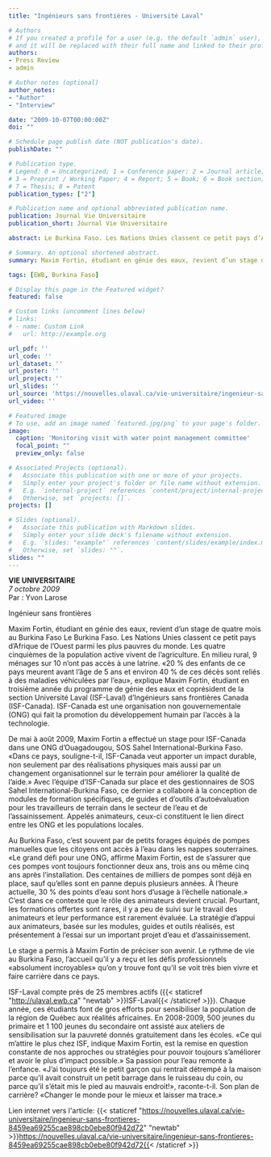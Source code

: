 ```yaml
---
title: "Ingénieurs sans frontières - Université Laval"

# Authors
# If you created a profile for a user (e.g. the default `admin` user), write the username (folder name) here
# and it will be replaced with their full name and linked to their profile.
authors:
- Press Review
- admin

# Author notes (optional)
author_notes:
- "Author"
- "Interview"

date: "2009-10-07T00:00:00Z"
doi: ""

# Schedule page publish date (NOT publication's date).
publishDate: ""

# Publication type.
# Legend: 0 = Uncategorized; 1 = Conference paper; 2 = Journal article;
# 3 = Preprint / Working Paper; 4 = Report; 5 = Book; 6 = Book section;
# 7 = Thesis; 8 = Patent
publication_types: ["2"]

# Publication name and optional abbreviated publication name.
publication: Journal Vie Universitaire
publication_short: Journal Vie Universitaire

abstract: Le Burkina Faso. Les Nations Unies classent ce petit pays d’Afrique de l’Ouest parmi les plus pauvres du monde. Les quatre cinquièmes de la population active vivent de l’agriculture. En milieu rural, 9 ménages sur 10 n’ont pas accès à une latrine. «20 % des enfants de ce pays meurent avant l’âge de 5 ans et environ 40 % de ces décès sont reliés à des maladies véhiculées par l’eau», explique Maxim Fortin, étudiant en troisième année du programme de génie des eaux et coprésident de la section Université Laval (ISF-Laval) d’Ingénieurs sans frontières Canada (ISF-Canada). ISF-Canada est une organisation non gouvernementale (ONG) qui fait la promotion du développement humain par l’accès à la technologie.

# Summary. An optional shortened abstract.
summary: Maxim Fortin, étudiant en génie des eaux, revient d’un stage de quatre mois au Burkina Faso

tags: [EWB, Burkina Faso]

# Display this page in the Featured widget?
featured: false

# Custom links (uncomment lines below)
# links:
# - name: Custom Link
#   url: http://example.org

url_pdf: ''
url_code: ''
url_dataset: ''
url_poster: ''
url_project: ''
url_slides: ''
url_source: 'https://nouvelles.ulaval.ca/vie-universitaire/ingenieur-sans-frontieres-8459ea69255cae898cb0ebe80f942d72'
url_video: ''

# Featured image
# To use, add an image named `featured.jpg/png` to your page's folder.
image:
  caption: 'Monitoring visit with water point management committee'
  focal_point: ""
  preview_only: false

# Associated Projects (optional).
#   Associate this publication with one or more of your projects.
#   Simply enter your project's folder or file name without extension.
#   E.g. `internal-project` references `content/project/internal-project/index.md`.
#   Otherwise, set `projects: []`.
projects: []

# Slides (optional).
#   Associate this publication with Markdown slides.
#   Simply enter your slide deck's filename without extension.
#   E.g. `slides: "example"` references `content/slides/example/index.md`.
#   Otherwise, set `slides: ""`.
slides: ""
---
```


**VIE UNIVERSITAIRE**  
*7 octobre 2009*  
Par : Yvon Larose   

Ingénieur sans frontières  

Maxim Fortin, étudiant en génie des eaux, revient d’un stage de quatre mois au Burkina Faso
Le Burkina Faso. Les Nations Unies classent ce petit pays d’Afrique de l’Ouest parmi les plus pauvres du monde. Les quatre cinquièmes de la population active vivent de l’agriculture. En milieu rural, 9 ménages sur 10 n’ont pas accès à une latrine. «20 % des enfants de ce pays meurent avant l’âge de 5 ans et environ 40 % de ces décès sont reliés à des maladies véhiculées par l’eau», explique Maxim Fortin, étudiant en troisième année du programme de génie des eaux et coprésident de la section Université Laval (ISF-Laval) d’Ingénieurs sans frontières Canada (ISF-Canada). ISF-Canada est une organisation non gouvernementale (ONG) qui fait la promotion du développement humain par l’accès à la technologie.  

De mai à août 2009, Maxim Fortin a effectué un stage pour ISF-Canada dans une ONG d’Ouagadougou, SOS Sahel International-Burkina Faso. «Dans ce pays, souligne-t-il, ISF-Canada veut apporter un impact durable, non seulement par des réalisations physiques mais aussi par un changement organisationnel sur le terrain pour améliorer la qualité de l’aide.» Avec l’équipe d’ISF-Canada sur place et des gestionnaires de SOS Sahel International-Burkina Faso, ce dernier a collaboré à la conception de modules de formation spécifiques, de guides et d’outils d’autoévaluation pour les travailleurs de terrain dans le secteur de l’eau et de l’assainissement. Appelés animateurs, ceux-ci constituent le lien direct entre les ONG et les populations locales.  

Au Burkina Faso, c’est souvent par de petits forages équipés de pompes manuelles que les citoyens ont accès à l’eau dans les nappes souterraines. «Le grand défi pour une ONG, affirme Maxim Fortin, est de s’assurer que ces pompes vont toujours fonctionner deux ans, trois ans ou même cinq ans après l’installation. Des centaines de milliers de pompes sont déjà en place, sauf qu’elles sont en panne depuis plusieurs années. À l’heure actuelle, 30 % des points d’eau sont hors d’usage à l’échelle nationale.» C’est dans ce contexte que le rôle des animateurs devient crucial. Pourtant, les formations offertes sont rares, il y a peu de suivi sur le travail des animateurs et leur performance est rarement évaluée. La stratégie d’appui aux animateurs, basée sur les modules, guides et outils réalisés, est présentement à l’essai sur un important projet d’eau et d’assainissement.  

Le stage a permis à Maxim Fortin de préciser son avenir. Le rythme de vie au Burkina Faso, l’accueil qu’il y a reçu et les défis professionnels «absolument incroyables» qu’on y trouve font qu’il se voit très bien vivre et faire carrière dans ce pays.  

ISF-Laval compte près de 25 membres actifs ({{< staticref "http://ulaval.ewb.ca" "newtab" >}}ISF-Laval{{< /staticref >}}). Chaque année, ces étudiants font de gros efforts pour sensibiliser la population de la région de Québec aux réalités africaines. En 2008-2009, 500 jeunes du primaire et 1 100 jeunes du secondaire ont assisté aux ateliers de sensibilisation sur la pauvreté donnés gratuitement dans les écoles. «Ce qui m’attire le plus chez ISF, indique Maxim Fortin, est la remise en question constante de nos approches ou stratégies pour pouvoir toujours s’améliorer et avoir le plus d’impact possible.» Sa passion pour l’eau remonte à l’enfance. «J’ai toujours été le petit garçon qui rentrait détrempé à la maison parce qu’il avait construit un petit barrage dans le ruisseau du coin, ou parce qu’il s’était mis le pied au mauvais endroit!», raconte-t-il. Son plan de carrière? «Changer le monde pour le mieux et laisser ma trace.»  

Lien internet vers l'article: {{< staticref "https://nouvelles.ulaval.ca/vie-universitaire/ingenieur-sans-frontieres-8459ea69255cae898cb0ebe80f942d72" "newtab" >}}https://nouvelles.ulaval.ca/vie-universitaire/ingenieur-sans-frontieres-8459ea69255cae898cb0ebe80f942d72{{< /staticref >}}
